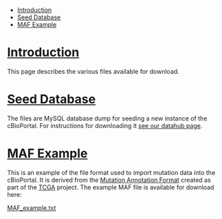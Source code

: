 * [Introduction](#introduction)
* [Seed Database](#seed-database)
* [MAF Example](#maf-example)

# [Introduction](introduction)

This page describes the various files available for download.

# [Seed Database](seed-database)

The files are MySQL database dump for seeding a new instance of the cBioPortal. For instructions for downloading it [see our datahub page](https://github.com/cbioportal/datahub/blob/master/seedDB/README.md). 

# [MAF Example](maf-example)

This is an example of the file format used to import mutation data into the cBioPortal.  It is derived from the [Mutation Annotation Format](https://wiki.nci.nih.gov/display/TCGA/Mutation+Annotation+Format+%28MAF%29+Specification) created as part of the [TCGA](https://wiki.nci.nih.gov/display/TCGA/TCGA+Home) project.  The example MAF file is available for download here:

[MAF_example.txt](http://cbio.mskcc.org/cancergenomics/public-portal/downloads/MAF_example.txt)
